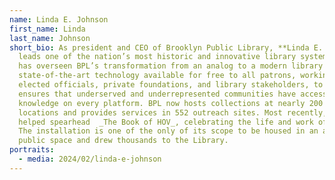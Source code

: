 ```yaml
---
name: Linda E. Johnson
first_name: Linda
last_name: Johnson
short_bio: As president and CEO of Brooklyn Public Library, **Linda E. Johnson**
  leads one of the nation’s most historic and innovative library systems. Linda
  has overseen BPL’s transformation from an analog to a modern library with
  state-of-the-art technology available for free to all patrons, working with
  elected officials, private foundations, and library stakeholders, to ensure
  ensures that underserved and underrepresented communities have access to
  knowledge on every platform. BPL now hosts collections at nearly 200 off-site
  locations and provides services in 552 outreach sites. Most recently, Linda
  helped spearhead  _The Book of HOV_, celebrating the life and work of JAY-Z.
  The installation is one of the only of its scope to be housed in an active
  public space and drew thousands to the Library.
portraits:
  - media: 2024/02/linda-e-johnson
---
```

